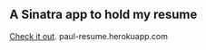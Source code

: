 ## A Sinatra app to hold my resume
[Check it out](paul-resume.herokuapp.com). paul-resume.herokuapp.com
